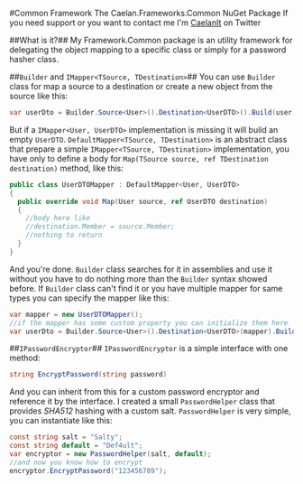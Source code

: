#Common Framework
The Caelan.Frameworks.Common NuGet Package
If you need support or you want to contact me I'm [CaelanIt](https://twitter.com/CaelanIt) on Twitter

##What is it?##
My Framework.Common package is an utility framework for delegating the object mapping to a specific class or simply for a password hasher class.

##`Builder` and `IMapper<TSource, TDestination>`##
You can use `Builder` class for map a source to a destination or create a new object from the source like this:
```csharp
var userDto = Builder.Source<User>().Destination<UserDTO>().Build(user); //user is a User instance
```
But if a `IMapper<User, UserDTO>` implementation is missing it will build an empty `UserDTO`.
`DefaultMapper<TSource, TDestination>` is an abstract class that prepare a simple `IMapper<TSource, TDestination>` implementation, you have only to define a body for `Map(TSource source, ref TDestination destination)` method, like this:
```csharp
public class UserDTOMapper : DefaultMapper<User, UserDTO>
{
  public override void Map(User source, ref UserDTO destination)
  {
    //body here like
    //destination.Member = source.Member;
    //nothing to return
  }
}
```
And you're done. `Builder` class searches for it in assemblies and use it without you have to do nothing more than the `Builder` syntax showed before.
If `Builder` class can't find it or you have multiple mapper for same types you can specify the mapper like this:
```csharp
var mapper = new UserDTOMapper();
//if the mapper has some custom property you can initialize them here
var userDto = Builder.Source<User>().Destination<UserDTO>(mapper).Build(user); //user is a User instance
```

##`IPasswordEncryptor`##
`IPasswordEncryptor` is a simple interface with one method:
```csharp
string EncryptPassword(string password)
```
And you can inherit from this for a custom password encryptor and reference it by the interface.
I created a small `PasswordHelper` class that provides *SHA512* hashing with a custom salt.
`PasswordHelper` is very simple, you can instantiate like this:
```csharp
const string salt = "Salty";
const string default = "Def4ult";
var encryptor = new PasswordHelper(salt, default);
//and now you know how to encrypt
encryptor.EncryptPassword("123456789");
```
